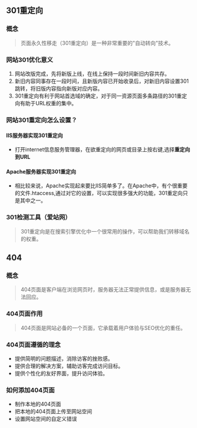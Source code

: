 ## 301重定向
### 概念
> 页面永久性移走（301重定向）是一种非常重要的"自动转向"技术。
### 网站301优化意义
1. 网站改版完成，先将新版上线，在线上保持一段时间新旧内容共存。
2. 新旧内容同事存在一段时间，且新版内容已开始收录后，对新旧内容设置301跳转，将旧版内容指向新版对应内容。
3. 301重定向有利于网站首选域的确定，对于同一资源页面多条路径的301重定向有助于URL权重的集中。
### 网站301重定向怎么设置？
#### IIS服务器实现301重定向
- 打开internet信息服务管理器，在欲重定向的网页或目录上按右键,选择<b>重定向到URL</b>
#### Apache服务器实现301重定向
- 相比较来说，Apache实现起来要比IIS简单多了。在Apache中，有个很重要的文件.htaccess,通过对它的设置，可以实现很多强大的功能，301重定向只是其中之一。
### 301检测工具（爱站网）
> 301重定向是在搜索引擎优化中一个很常用的操作，可以帮助我们转移域名的权重。
## 404
### 概念
> 404页面是客户端在浏览网页时，服务器无法正常提供信息，或是服务器无法回应。
### 404页面作用
> 404页面是网站必备的一个页面，它承载着用户体验与SEO优化的重任。
### 404页面遵循的理念
+ 提供简明的问题描述，消除访客的挫败感。
+ 提供合理的解决方案，辅助访客完成访问目标。
+ 提供个性化的友好界面，提升访问体验。
### 如何添加404页面
+ 制作本地的404页面
+ 把本地的404页面上传至网站空间
+ 设置网站空间的自定义错误
